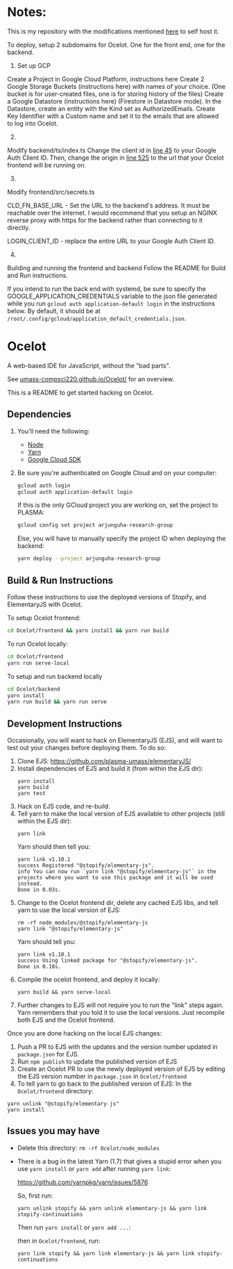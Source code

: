 # Notes: 
This is my repository with the modifications mentioned [here](https://github.com/umass-compsci220/Ocelot/issues/131) to self host it.

To deploy, setup 2 subdomains for Ocelot. One for the front end, one for the backend.

1. Set up GCP

Create a Project in Google Cloud Platform, instructions here
Create 2 Google Storage Buckets (instructions here) with names of your choice. (One bucket is for user-created files, one is for storing history of the files)
Create a Google Datastore (instructions here) (Firestore in Datastore mode). In the Datastore, create an entity with the Kind set as AuthorizedEmails. Create Key Identifier with a Custom name and set it to the emails that are allowed to log into Ocelot.

2.
Modify backend/ts/index.ts
Change the client id in [line 45](https://github.com/tommytran732/Ocelot/blob/479f73d76daf5a2e1fc2cdd51b3e231129552dc5/backend/ts/index.ts#L45) to your Google Auth Client ID.
Then, change the origin in [line 525](https://github.com/tommytran732/Ocelot/blob/d6e5c3b642b949878b790e2fe496f0a9ac91cee0/backend/ts/index.ts#L525) to the url that your Ocelot frontend will be running on.

3.

Modify frontend/src/secrets.ts

CLD_FN_BASE_URL - Set the URL to the backend's address. It must be reachable over the internet. I would recommend that you setup an NGINX reverse proxy with https for the backend rather than connecting to it directly.

LOGIN_CLIENT_ID - replace the entire URL to your Google Auth Client ID.

4.
Building and running the frontend and backend
Follow the README for Build and Run instructions.

If you intend to run the back end with systemd, be sure to specify the GOOGLE_APPLICATION_CREDENTIALS variable to the json file generated while you run `gcloud auth application-default login` in the instructions below. By default, it should be at `/root/.config/gcloud/application_default_credentials.json`.
# Ocelot

A web-based IDE for JavaScript, without the "bad parts".

See [umass-compsci220.github.io/Ocelot/](https://umass-compsci220.github.io/Ocelot/) for an overview.

This is a README to get started hacking on Ocelot.

## Dependencies

1. You'll need the following:
    - [Node](https://nodejs.org/en/)
    - [Yarn](https://www.yarnpkg.com)
    - [Google Cloud SDK](https://cloud.google.com/sdk/)

1. Be sure you're authenticated on Google Cloud and on your computer:
    ```bash
    gcloud auth login
    gcloud auth application-default login
    ```
    If this is the only GCloud project you are working on, set the project to PLASMA:
    ```bash
    gcloud config set project arjunguha-research-group
    ```
    Else, you will have to manually specify the project ID when deploying the backend:
    ```bash
    yarn deploy --project arjunguha-research-group
    ```

## Build & Run Instructions
Follow these instructions to use the deployed versions of Stopify, and ElementaryJS with Ocelot.

To setup Ocelot frontend:

```bash
cd Ocelot/frontend && yarn install && yarn run build
```

To run Ocelot locally:

```bash
cd Ocelot/frontend
yarn run serve-local
```

To setup and run backend locally

```bash
cd Ocelot/backend
yarn install
yarn run build && yarn run serve
```

## Development Instructions

Occasionally, you will want to hack on ElementaryJS (EJS), and will want to test out your changes before deploying them. To do so:

1. Clone EJS: https://github.com/plasma-umass/elementaryJS/
1. Install dependencies of EJS and build it (from within the EJS dir):
    ```
    yarn install
    yarn build
    yarn test
    ```
1. Hack on EJS code, and re-build.
1. Tell yarn to make the local version of EJS available to other projects (still within the EJS dir):
    ```
    yarn link
    ```
    Yarn should then tell you:
    ```
    yarn link v1.10.1
    success Registered "@stopify/elementary-js".
    info You can now run `yarn link "@stopify/elementary-js"` in the projects where you want to use this package and it will be used instead.
    Done in 0.03s.
    ```
1. Change to the Ocelot frontend dir, delete any cached EJS libs, and tell yarn to use the local version of EJS:
    ```
    rm -rf node_modules/@stopify/elementary-js
    yarn link "@stopify/elementary-js"
    ```
    Yarn should tell you:
    ```
    yarn link v1.10.1
    success Using linked package for "@stopify/elementary-js".
    Done in 0.18s.
    ```
1. Compile the ocelot frontend, and deploy it locally:
    ```
    yarn build && yarn serve-local
    ```
1. Further changes to EJS will not require you to run the "link" steps again. Yarn remembers that you told it to use the local versions. Just recompile both EJS and the Ocelot frontend.

Once you are done hacking on the local EJS changes:
1. Push a PR to EJS with the updates and the version number updated in `package.json` for EJS.
1. Run `npm publish` to update the published version of EJS
1. Create an Ocelot PR to use the newly deployed version of EJS by editing the EJS version number in `package.json` in `Ocelot/frontend`
1. To tell yarn to go back to the published version of EJS:
In the `Ocelot/frontend` directory:
```
yarn unlink "@stopify/elementary-js"
yarn install
```

## Issues you may have

- Delete this directory: `rm -rf Ocelot/node_modules`

- There is a bug in the latest Yarn (1.7) that gives a stupid error when you
  use `yarn install` or `yarn add` after running `yarn link`:

  https://github.com/yarnpkg/yarn/issues/5876

  So, first run:

  ```
  yarn unlink stopify && yarn unlink elementary-js && yarn link stopify-continuations
  ```

  Then run `yarn install` or `yarn add ...`:

  then in `Ocelot/frontend`, run:

  ```
  yarn link stopify && yarn link elementary-js && yarn link stopify-continuations
  ```
